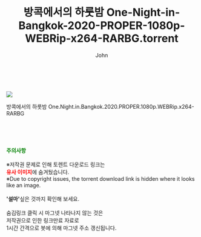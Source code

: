 ﻿---
layout: post
title:  "    방콕에서의 하룻밤 One-Night-in-Bangkok-2020-PROPER-1080p-WEBRip-x264-RARBG.torrent"
author: John
categories: [ 영화 ]
tags: [  ]
image: https://torrentrj55.com/uploadfile/full/a07fc7254ab26afab407609e642bd8ec75133151.jpg 
description: "    방콕에서의 하룻밤 One-Night-in-Bangkok-2020-PROPER-1080p-WEBRip-x264-RARBG torrent 정보 공유"
toc: true
toc_sticky: true
---

<br>
<p><img src="https://torrentrj55.com/uploadfile/full/a07fc7254ab26afab407609e642bd8ec75133151.jpg"/></p>
 방콕에서의 하룻밤 One.Night.in.Bangkok.2020.PROPER.1080p.WEBRip.x264-RARBG  
    
<br><br><br>
<p data-ke-size="size16"><b><span style="color: green;">주의사항</span></b><br /><br />※저작권 문제로 인해 토렌트 다운로드 링크는<br /><b><span style="color: red;">유사 이미지</span></b>에 숨겨뒀습니다.<br />※Due to copyright issues, the torrent download link is hidden where it looks like an image.<br /><br /><b>'설마'</b>싶은 것까지 확인해 보세요.<br /><br />숨김링크 클릭 시 마그넷 나타나지 않는 것은<br />저작권으로 인한 링크만료 자료로<br />1시간 간격으로 봇에 의해 마그넷 주소 갱신됩니다.</p>
